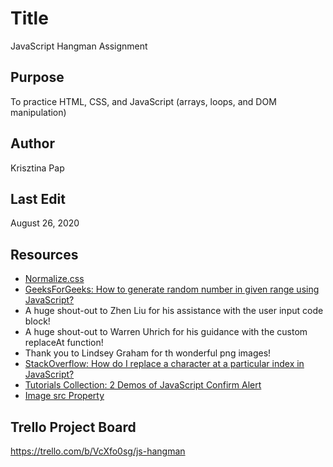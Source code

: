 # Title
JavaScript Hangman Assignment

## Purpose
To practice HTML, CSS, and JavaScript (arrays, loops, and DOM manipulation)

## Author
Krisztina Pap

## Last Edit
August 26, 2020

## Resources
- [Normalize.css](https://cssreset.com/scripts/normalize-css/)
- [GeeksForGeeks: How to generate random number in given range using JavaScript?](https://www.geeksforgeeks.org/how-to-generate-random-number-in-given-range-using-javascript/)
- A huge shout-out to Zhen Liu for his assistance with the user input code block!
- A huge shout-out to Warren Uhrich for his guidance with the custom replaceAt function! 
- Thank you to Lindsey Graham for th wonderful png images!
- [StackOverflow: How do I replace a character at a particular index in JavaScript?](https://stackoverflow.com/questions/1431094/how-do-i-replace-a-character-at-a-particular-index-in-javascript#1431113)
- [Tutorials Collection: 2 Demos of JavaScript Confirm Alert](https://www.tutorialscollection.com/faq/javascript-confirm-how-to-display-confirm-javascript-alert-with-examples/)
- [Image src Property](https://www.w3schools.com/jsref/tryit.asp?filename=tryjsref_img_src2)


## Trello Project Board
https://trello.com/b/VcXfo0sg/js-hangman
